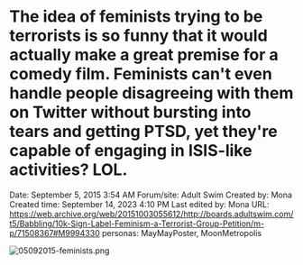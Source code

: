 # The idea of feminists trying to be terrorists is so funny that it would actually make a great premise for a comedy film. Feminists can't even handle people disagreeing with them on Twitter without bursting into tears and getting PTSD, yet they're capable of engaging in ISIS-like activities? LOL.

Date: September 5, 2015 3:54 AM
Forum/site: Adult Swim
Created by: Mona
Created time: September 14, 2023 4:10 PM
Last edited by: Mona
URL: https://web.archive.org/web/20151003055612/http://boards.adultswim.com/t5/Babbling/10k-Sign-Label-Feminism-a-Terrorist-Group-Petition/m-p/71508367#M9994330
personas: MayMayPoster, MoonMetropolis

![05092015-feminists.png](The%20idea%20of%20feminists%20trying%20to%20be%20terrorists%20is%20s%205e5989c966804ae09280dea93d919d72/05092015-feminists.png)